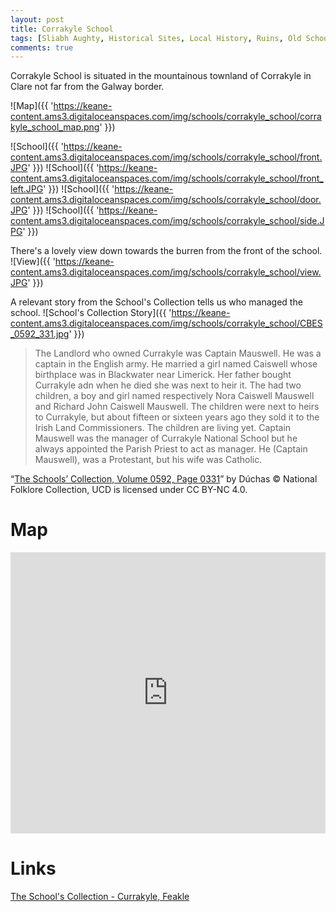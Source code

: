 ```yaml
---
layout: post
title: Corrakyle School
tags: [Sliabh Aughty, Historical Sites, Local History, Ruins, Old Schools]
comments: true
---
```


Corrakyle School is situated in the mountainous townland of Corrakyle in Clare not far from the Galway border.

![Map]({{ 'https://keane-content.ams3.digitaloceanspaces.com/img/schools/corrakyle_school/corrakyle_school_map.png' }})

![School]({{ 'https://keane-content.ams3.digitaloceanspaces.com/img/schools/corrakyle_school/front.JPG' }})
![School]({{ 'https://keane-content.ams3.digitaloceanspaces.com/img/schools/corrakyle_school/front_left.JPG' }})
![School]({{ 'https://keane-content.ams3.digitaloceanspaces.com/img/schools/corrakyle_school/door.JPG' }})
![School]({{ 'https://keane-content.ams3.digitaloceanspaces.com/img/schools/corrakyle_school/side.JPG' }})

There's a lovely view down towards the burren from the front of the school.
![View]({{ 'https://keane-content.ams3.digitaloceanspaces.com/img/schools/corrakyle_school/view.JPG' }})

A relevant story from the School's Collection tells us who managed the school.
![School's Collection Story]({{ 'https://keane-content.ams3.digitaloceanspaces.com/img/schools/corrakyle_school/CBES_0592_331.jpg' }})

> The Landlord who owned Currakyle was Captain Mauswell. He was a captain in the English army. He married a girl named Caiswell whose birthplace was in Blackwater near Limerick. Her father bought Currakyle adn when he died she was next to heir it. The had two children, a boy and girl named respectively Nora Caiswell Mauswell and Richard John Caiswell Mauswell. The children were next to heirs to Currakyle, but about fifteen or sixteen years ago they sold it to the Irish Land Commissioners. The children are living yet.
Captain Mauswell was the manager of Currakyle National School but he always appointed the Parish Priest to act as manager. He (Captain Mauswell), was a Protestant, but his wife was Catholic.

“[The Schools’ Collection, Volume 0592, Page 0331](https://www.duchas.ie/en/cbes/5177630/5174381/5201279)” by Dúchas © National Folklore Collection, UCD is licensed under CC BY-NC 4.0.

# Map
<iframe width="100%" height="450" frameborder="0" style="border:0" src="https://www.google.com/maps/embed/v1/place?q=52.981064,-8.566047&amp;key=AIzaSyBVNC6dbEIPRjV2os7cRJfSaEh7WLjx9ZQ&maptype=satellite"></iframe>

# Links
[The School's Collection - Currakyle, Feakle](https://www.duchas.ie/en/cbes/5177630)